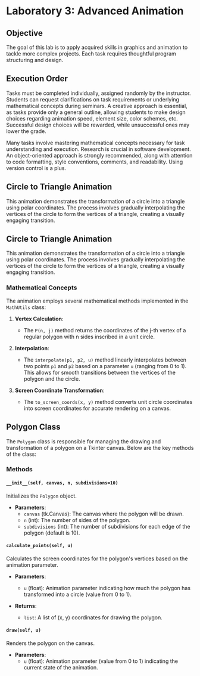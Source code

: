 # Laboratory 3: Advanced Animation

## Objective
The goal of this lab is to apply acquired skills in graphics and animation to tackle more complex projects. Each task requires thoughtful program structuring and design.

## Execution Order
Tasks must be completed individually, assigned randomly by the instructor. Students can request clarifications on task requirements or underlying mathematical concepts during seminars. A creative approach is essential, as tasks provide only a general outline, allowing students to make design choices regarding animation speed, element size, color schemes, etc. Successful design choices will be rewarded, while unsuccessful ones may lower the grade.

Many tasks involve mastering mathematical concepts necessary for task understanding and execution. Research is crucial in software development. An object-oriented approach is strongly recommended, along with attention to code formatting, style conventions, comments, and readability. Using version control is a plus.
## Circle to Triangle Animation
This animation demonstrates the transformation of a circle into a triangle using polar coordinates. The process involves gradually interpolating the vertices of the circle to form the vertices of a triangle, creating a visually engaging transition.

## Circle to Triangle Animation
This animation demonstrates the transformation of a circle into a triangle using polar coordinates. The process involves gradually interpolating the vertices of the circle to form the vertices of a triangle, creating a visually engaging transition.

### Mathematical Concepts
The animation employs several mathematical methods implemented in the `MathUtils` class:

1. **Vertex Calculation**: 
   - The `P(n, j)` method returns the coordinates of the j-th vertex of a regular polygon with n sides inscribed in a unit circle.

2. **Interpolation**:
   - The `interpolate(p1, p2, u)` method linearly interpolates between two points `p1` and `p2` based on a parameter `u` (ranging from 0 to 1). This allows for smooth transitions between the vertices of the polygon and the circle.

3. **Screen Coordinate Transformation**:
   - The `to_screen_coords(x, y)` method converts unit circle coordinates into screen coordinates for accurate rendering on a canvas.

## Polygon Class

The `Polygon` class is responsible for managing the drawing and transformation of a polygon on a Tkinter canvas. Below are the key methods of the class:

### Methods

#### `__init__(self, canvas, n, subdivisions=10)`
Initializes the `Polygon` object.

- **Parameters**:
  - `canvas` (tk.Canvas): The canvas where the polygon will be drawn.
  - `n` (int): The number of sides of the polygon.
  - `subdivisions` (int): The number of subdivisions for each edge of the polygon (default is 10).

#### `calculate_points(self, u)`
Calculates the screen coordinates for the polygon's vertices based on the animation parameter.

- **Parameters**:
  - `u` (float): Animation parameter indicating how much the polygon has transformed into a circle (value from 0 to 1).
  
- **Returns**: 
  - `list`: A list of (x, y) coordinates for drawing the polygon.

#### `draw(self, u)`
Renders the polygon on the canvas.

- **Parameters**:
  - `u` (float): Animation parameter (value from 0 to 1) indicating the current state of the animation.

